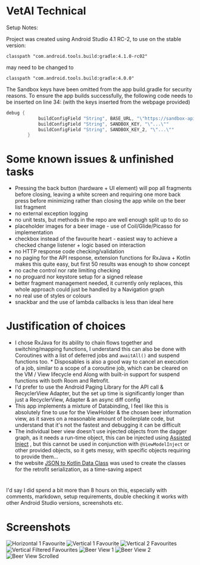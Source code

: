 # VetAI Technical

Setup Notes:

Project was created using Android Studio 4.1 RC-2, to use on the stable version:

`classpath "com.android.tools.build:gradle:4.1.0-rc02"` 

may need to be changed to

`classpath "com.android.tools.build:gradle:4.0.0"` 

The Sandbox keys have been omitted from the app build.gradle for security reasons.
To ensure the app builds successfully, the following code needs to be inserted on line 34: (with the keys inserted from the webpage provided)
```groovy
debug {
            buildConfigField "String", BASE_URL, "\"https://sandbox-api.brewerydb.com/v2/\""
            buildConfigField "String", SANDBOX_KEY, "\"...\""
            buildConfigField "String", SANDBOX_KEY_2, "\"...\""
        }
```

# Some known issues & unfinished tasks

* Pressing the back button (hardware + UI element) will pop all fragments before closing, leaving a white screen and requiring one more back press before minimizing rather than closing the app while on the beer list fragment
* no external exception logging
* no unit tests, but methods in the repo are well enough split up to do so
* placeholder images for a beer image - use of Coil/Glide/Picasso for implementation
* checkbox instead of the favourite heart - easiest way to achieve a checked change listener + logic based on interaction
* no HTTP response code checking/validation
* no paging for the API response, extension functions for RxJava + Kotlin makes this quite easy, but first 50 results was enough to show concept
* no cache control nor rate limiting checking
* no proguard nor keystore setup for a signed release
* better fragment management needed, it currently only replaces, this whole approach could just be handled by a Navigation graph
* no real use of styles or colours
* snackbar and the use of lambda callbacks is less than ideal here

# Justification of choices

* I chose RxJava for its ability to chain flows together and switching/mapping functions, I understand this can also be done with Coroutines with a list of deferred jobs and `awaitAll()` and suspend functions too. 
            * Disposables is also a good way to cancel an execution of a job, similar to a scope of a coroutine job, which can be cleared on the VM / View lifecycle end
Along with built-in support for suspend functions with both Room and Retrofit.
* I'd prefer to use the Android Paging Library for the API call & RecyclerView Adapter, but the set up time is significantly longer than just a RecyclerView, Adapter & an async diff config
* This app implements a mixture of Databinding, I feel like this is absolutely fine to use for the ViewHolder & the chosen beer information view, as it saves on a reasonable amount of boilerplate code, but understand that it's not the fastest and debugging it can be difficult
* The individual beer view doesn't use injected objects from the dagger graph, as it needs a run-time object, this can be injected using [Assisted Inject](https://github.com/square/AssistedInject) , but this cannot be used in conjunction with `@ViewModelInject` or other provided objects, so it gets messy, with specific objects requiring to provide them...
* the website [JSON to Kotlin Data Class](https://www.json2kotlin.com/) was used to create the classes for the retrofit serialization, as a time-saving aspect

#
I'd say I did spend a bit more than 8 hours on this, especially with comments, markdown, setup requirements, double checking it works with other Android Studio versions, screenshots etc.

# Screenshots 

![Horizontal 1 Favourite](https://github.com/Iannnr/VetAITechnical/blob/master/screenshots/Screenshot_1601141369.png "")
![Vertical 1 Favourite](https://github.com/Iannnr/VetAITechnical/blob/master/screenshots/Screenshot_1601141382.png "")
![Vertical 2 Favourites](https://github.com/Iannnr/VetAITechnical/blob/master/screenshots/Screenshot_1601141393.png "")
![Vertical Filtered Favourites](https://github.com/Iannnr/VetAITechnical/blob/master/screenshots/Screenshot_1601141396.png "")
![Beer View 1](https://github.com/Iannnr/VetAITechnical/blob/master/screenshots/Screenshot_1601141401.png "")
![Beer View 2](https://github.com/Iannnr/VetAITechnical/blob/master/screenshots/Screenshot_1601141412.png "")
![Beer View Scrolled](https://github.com/Iannnr/VetAITechnical/blob/master/screenshots/Screenshot_1601141420.png "")

